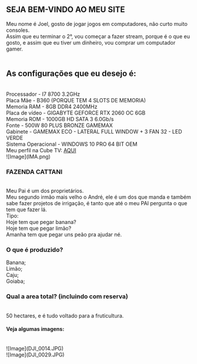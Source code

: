## SEJA BEM-VINDO AO MEU SITE

<script type="text/javascript">
	alert("VOCÊ ESTÁ ACESSANDO O SITE DO Joel"/n "OK?");
</script>


Meu nome é Joel, gosto de jogar jogos em computadores, não curto muito consoles.<br>
Assim que eu terminar o 2°, vou começar a fazer stream, porque é o que eu gosto, e assim que eu tiver um dinheiro, vou comprar um computador gamer.<br><br>
<h2>As configurações que eu desejo é:</h2><br>
Processador - I7 8700 3.2GHz<br>
Placa Mãe - B360 (PORQUE TEM 4 SLOTS DE MEMORIA)<br>
Memoria RAM - 8GB DDR4 2400MHz<br> 
Placa de vídeo - GIGABYTE GEFORCE RTX 2060 OC 6GB<br>
Memoria ROM - 1000GB HD SATA 3 6.0Gb/s<br>
Fonte - 500W 80 PLUS BRONZE GAMEMAX<br>
Gabinete - GAMEMAX ECO - LATERAL FULL WINDOW + 3 FAN 32 - LED VERDE<br>
Sistema Operacional - WINDOWS 10 PRO 64 BIT OEM<br>
Meu perfil na Cube TV: <a href="https://www.cube.tv/22814964">AQUI</a>  <BR>
![Image](IMA.png)

<h3>FAZENDA CATTANI</h3><br>
Meu Pai é um dos proprietários.<br> 
Meu segundo irmão mais velho o André, ele é um dos que manda e também sabe fazer projetos de irrigação, é tanto que até o meu PAI pergunta o que tem que fazer lá. <br>
Tipo: <br>
Hoje tem que pegar banana?<br>
Hoje tem que pegar limão?<br>
Amanha tem que pegar uns peão pra ajudar né.<br>
<h3>O que é produzido?</h3>
Banana;<br>
Limão;<br>
Caju;<br>
Goiaba;<br>

<h3>Qual a area total? (incluindo com reserva)</h3><br>
50 hectares, e é tudo voltado para a fruticultura.<br>

<h4>Veja algumas imagens:</h4><br>
![Image](DJI_0014.JPG)<br>
![Image](DJI_0029.JPG)<br>






